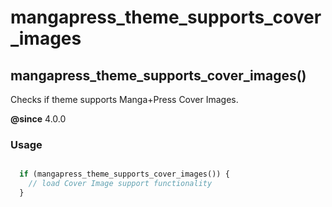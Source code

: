 # mangapress_theme_supports_cover_images

## mangapress_theme_supports_cover_images()

Checks if theme supports Manga+Press Cover Images.

**@since** 4.0.0

### Usage

```php

  if (mangapress_theme_supports_cover_images()) {
    // load Cover Image support functionality
  }
```
